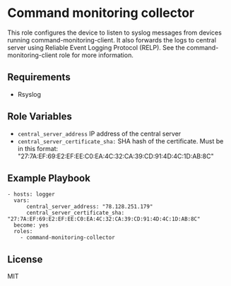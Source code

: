 Command monitoring collector
=========

This role configures the device to listen to syslog messages from devices running command-monitoring-client. It also forwards the logs to central server using Reliable Event Logging Protocol (RELP). See the command-monitoring-client role for more information.

Requirements
------------

* Rsyslog


Role Variables
--------------

* `central_server_address` IP address of the central server
* `central_server_certificate_sha:` SHA hash of the certificate. Must be in this format: "27:7A:EF:69:E2:EF:EE:C0:EA:4C:32:CA:39:CD:91:4D:4C:1D:AB:8C"


Example Playbook
----------------


    - hosts: logger
      vars:
          central_server_address: "78.128.251.179" 
          central_server_certificate_sha: "27:7A:EF:69:E2:EF:EE:C0:EA:4C:32:CA:39:CD:91:4D:4C:1D:AB:8C"
      become: yes
      roles:
        - command-monitoring-collector

License
-------

MIT
